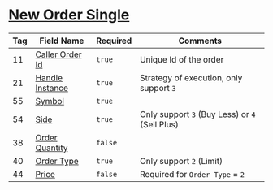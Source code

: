 # [New Order Single](https://www.onixs.biz/fix-dictionary/4.2/msgType_D_68.html)

| Tag | Field Name | Required | Comments |
|---|---|---|---|
| 11 | [Caller Order Id](https://www.onixs.biz/fix-dictionary/4.2/tagNum_11.html) | `true` | Unique Id of the order |
| 21 | [Handle Instance](https://www.onixs.biz/fix-dictionary/4.2/tagNum_21.html) | `true` | Strategy of execution, only support `3` |
| 55 | [Symbol](https://www.onixs.biz/fix-dictionary/4.2/tagNum_55.html) | `true` | |
| 54 | [Side](https://www.onixs.biz/fix-dictionary/4.2/tagNum_54.html) | `true` | Only support `3` (Buy Less) or `4` (Sell Plus) |
| 38 | [Order Quantity](https://www.onixs.biz/fix-dictionary/4.2/tagNum_38.html) | `false` | |
| 40 | [Order Type](https://www.onixs.biz/fix-dictionary/4.2/tagNum_40.html) | `true` | Only support `2` (Limit) |
| 44 | [Price](https://www.onixs.biz/fix-dictionary/4.2/tagNum_44.html) | `false` | Required for `Order Type` = `2` |